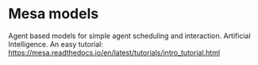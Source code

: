 # Mesa models    

Agent based models for simple agent scheduling and interaction. 
Artificial Intelligence.
An easy tutorial: https://mesa.readthedocs.io/en/latest/tutorials/intro_tutorial.html